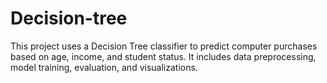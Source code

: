 # Decision-tree
This project uses a Decision Tree classifier to predict computer purchases based on age, income, and student status. It includes data preprocessing, model training, evaluation, and visualizations.
